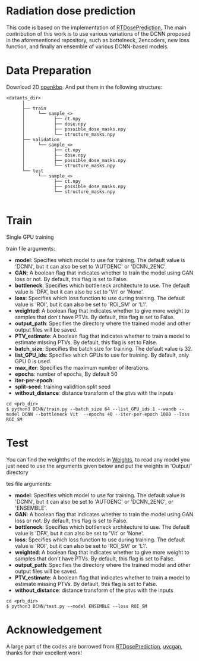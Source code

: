 #  Radiation dose prediction
This code is based on the implementation of [RTDosePrediction](https://https://github.com/LSL000UD/), 
The main contribution of this work is to use various variations of the DCNN proposed in the aforementioned repository, such as bottelneck, 2encoders, new loss function, and finally an ensemble of various DCNN-based models.

# Data Preparation
Download 2D [openkbp](https://codalab.lisn.upsaclay.fr/my/datasets/download/d10c84c1-7824-4a9f-8693-fc3f79c759ce). And put them in the following structure:

```
<dataets_dir>
      │
      ├── train
      │     └── sample_<>
      │           ├── ct.npy
      │           ├── dose.npy
      │           ├── possible_dose_masks.npy
      │           └── structure_masks.npy
      ├── validation
      │     └── sample_<>
      │           ├── ct.npy
      │           ├── dose.npy
      │           ├── possible_dose_masks.npy
      │           └── structure_masks.npy
      └── test    
            └── sample_<>
                  ├── ct.npy
                  ├── possible_dose_masks.npy
                  └── structure_masks.npy
      
```   


# Train
Single GPU training


train file arguments:
- **model**: Specifies which model to use for training. The default value is 'DCNN', but it can also be set to 'AUTOENC' or 'DCNN_2ENC'.
- **GAN**: A boolean flag that indicates whether to train the model using GAN loss or not. By default, this flag is set to False.
- **bottleneck**: Specifies which bottleneck architecture to use. The default value is 'DFA', but it can also be set to 'Vit' or 'None'.
- **loss**: Specifies which loss function to use during training. The default value is 'ROI', but it can also be set to 'ROI_SM' or 'L1'.
- **weighted**: A boolean flag that indicates whether to give more weight to samples that don't have PTVs. By default, this flag is set to False.
- **output_path**: Specifies the directory where the trained model and other output files will be saved.
- **PTV_estimate**: A boolean flag that indicates whether to train a model to estimate missing PTVs. By default, this flag is set to False.
- **batch_size**: Specifies the batch size for training. The default value is 32.
- **list_GPU_ids**: Specifies which GPUs to use for training. By default, only GPU 0 is used.
- **max_iter**: Specifies the maximum number of iterations.
- **epochs**: number of epochs, By default 50
- **iter-per-epoch**:
- **split-seed**: training validition split seed
- **without_distance**: distance transform of the ptvs with the inputs

```
cd <prb_dir>
$ python3 DCNN/train.py --batch_size 64 --list_GPU_ids 1 --wandb --model DCNN --bottleneck Vit  --epochs 40 --iter-per-epoch 1000 --loss ROI_SM
```


# Test
You can find the weighths of the models in [Weights](https://drive.google.com/file/d/1RGprRPdZqKoyj25Q5xivuKBKIyflnz2P/view?usp=share_link), to read any model you just need to use the arguments given below and put the weights in 'Output/' directory

tes file arguments:
- **model**: Specifies which model to use for training. The default value is 'DCNN', but it can also be set to 'AUTOENC' or 'DCNN_2ENC', or 'ENSEMBLE'.
- **GAN**: A boolean flag that indicates whether to train the model using GAN loss or not. By default, this flag is set to False.
- **bottleneck**: Specifies which bottleneck architecture to use. The default value is 'DFA', but it can also be set to 'Vit' or 'None'.
- **loss**: Specifies which loss function to use during training. The default value is 'ROI', but it can also be set to 'ROI_SM' or 'L1'.
- **weighted**: A boolean flag that indicates whether to give more weight to samples that don't have PTVs. By default, this flag is set to False.
- **output_path**: Specifies the directory where the trained model and other output files will be saved.
- **PTV_estimate**: A boolean flag that indicates whether to train a model to estimate missing PTVs. By default, this flag is set to False.
- **without_distance**: distance transform of the ptvs with the inputs

```
cd <prb_dir>
$ python3 DCNN/test.py --model ENSEMBLE --loss ROI_SM 
```


# Acknowledgement
A large part of the codes are borrowed from [RTDosePrediction](https://https://github.com/LSL000UD/RTDosePrediction), [uvcgan](https://github.com/LS4GAN/uvcgan), thanks for their excellent work!
